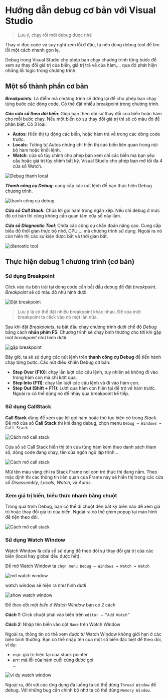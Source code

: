 # Hướng dẫn debug cơ bản với Visual Studio

> Lưu ý, chạy rồi mới debug được nhé

Thay vì đọc code và suy nghĩ xem lỗi ở đâu, ta nên dùng debug tool để tìm lỗi một cách nhanh gọn lẹ.

Debug trong Visual Studio cho phép bạn chạy chương trình từng bước để xem sự thay đổi giá trị của biến, giá trị trả về của hàm,... qua đó phát hiện những lỗi logic trong chương trình.

## Một số thành phần cơ bản

***Breakpoints***: Là điểm mà chương trình sẽ dừng lại để cho phép bạn chạy từng bước các dòng code. Có thể đặt nhiều breakpoint trong chương trình.

***Các cửa sổ theo dõi biến***: Giúp bạn theo dõi sự thay đổi của biến hoặc hàm cho mỗi bước chạy. Nếu một biến có sự thay đổi giá trị thì sẽ có màu đỏ để phân biệt. Có 3 loại:

- **Autos**: Hiển thị tự động các biến, hoặc hàm trả về trong các dòng code trước.
- **Locals**: Tương tự Autos nhưng chỉ hiển thị các biến liên quan trong nội bộ hàm hoặc khối lệnh.
- **Watch**: cửa sổ tùy chỉnh cho phép bạn xem chỉ các biến mà bạn yêu cầu hoặc giá trị tùy chỉnh bất kỳ. Visual Studio cho phép bạn mở tối đa 4 cửa sổ Watch.

![Debug thanh local](../img/vs/locals-debug.png)

***Thanh công cụ Debug***: cung cấp các nút lệnh để bạn thực hiện Debug chương trình.

![thanh công cụ debug](../img/vs/debug_tool.PNG)

***Cửa sổ Call Stack***: Chứa lời gọi hàm trong ngăn xếp. Nếu chỉ debug ở mức độ cơ bản thì cũng không cần quan tâm cửa sổ này lắm.

***Cửa sổ Diagnostic Tool***: Chứa các công cụ chẩn đoán nâng cao. Cung cấp biểu đồ thời gian thực bộ nhớ, CPU,... mà chương trình sử dụng. Ngoài ra nó còn hiển thị các sự kiện được bắt và thời gian bắt.

![dianostic tool](../img/vs/diagnostic_tool.PNG)

## Thực hiện debug 1 chương trình (cơ bản)

### Sử dụng Breakpoint

Click vào rìa bên trái tại dòng code cần bắt đầu debug để đặt *breakpoint*. *Breakpoint* sẽ có màu đỏ như hình dưới.

![Đặt breakpoint](../img/vs/breakpoints.PNG)

> Lưu ý là có thể đặt nhiều breakpoint khác nhau. Để xóa một breakpoint ta click vào nó một lần nữa.

Sau khi đặt *Breakpoints*, ta bắt đầu chạy chương trình dưới chế độ *Debug* bằng cách **nhấn phím F5**. Chương trình sẽ chạy bình thường cho tới khi gặp một *breakpoint* như hình dưới.

![gặp breakpoint](../img/vs/breakpoint2.PNG)

Bây giờ, ta sẽ sử dụng các nút lệnh trên **thanh công cụ Debug** để tiến hành chạy từng bước.
Các nút điều khiển Debug cơ bản:

- **Step Over (F10)**: chạy lần lượt các câu lệnh, tuy nhiên sẽ không đi vào trong hàm con mà chỉ lướt qua.
- **Step Into (F11)**:  chạy lần lượt các câu lệnh và đi vào hàm con.
- **Step Out (Shift + F11)**: Lướt qua hàm con hiện tại để trở về hàm trước. Ngoài ra có thể dùng nó để nhảy qua breakpoint kế tiếp.

### Sử dụng CallStack

**Call Stack** dùng để xem các lời gọi hàm hoặc thủ tục hiện có trong *Stack*. Để mở cửa sổ **Call Stack** thì khi đang debug, chọn menu `Debug → Windows → Call Stack`

![Cách mở call stack](../img/vs/call-stack-0.png)

Cửa sổ sẽ Call Stack hiển thị tên của từng hàm kèm theo danh sách tham số, dòng code đang chạy, tên của ngôn ngữ lập trình…

![Cách mở call stack](../img/vs/call-stack.png)

Mũi tên màu vàng chỉ ra Stack Frame nơi con trỏ thực thi đang nằm. Theo mặc định thì các thông tin liên quan của Frame này sẽ hiển thị trong các cửa sổ *Disassembly*, *Locals*, *Watch*, và *Autos*.

### Xem giá trị biến, biểu thức nhanh bằng chuột

Trong quá trình Debug, bạn có thể di chuột đến bất kỳ biến nào để xem giá trị hoặc thay đổi giá trị của biến. Ngoài ra có thể ghim popup tại màn hình để tiện theo dõi.

![Cách mở call stack](../img/vs/breakpoint_tip.png)

### Sử dụng Watch Window

Watch Window là cửa sổ sử dụng để theo dõi sự thay đổi giá trị của các biến (local hay global đều được hết).

Để mở Watch Window ta `chọn menu Debug → Windows → Watch → Watch`

![mở watch window](../img/vs/watch-window.png)

watch window sẽ hiện ra như hình dưới

![show watch window](../img/vs/watch-window-1.png)

Để *theo dõi một biến ở Watch Window* bạn có 2 cách

***Cách 1***: Click chuột phải vào biến trên `editor → “Add Watch”`

***Cách 2***: Nhập tên biến vào cột `Name` trên Watch Window

Ngoài ra, thông tin có thể xem được từ Watch Window không giới hạn ở các biến bình thường. Bạn có thể nhập tên của một số biến đặc biệt để theo dõi, ví dụ:

- *esp*: giá trị hiện tại của stack pointer
- *err*: mã lỗi của hàm cuối cùng được gọi\
...

![ví dụ watch window](../img/vs/watch-window-2.png)

Ngoài ra, đối với các ứng dụng đa luồng ta có thể dùng `Thread Window` để debug. Với những bug căn chỉnh bộ nhớ ta có thể dùng `Memory Window`.
